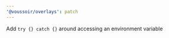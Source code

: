```yaml
---
'@voussoir/overlays': patch
---
```


Add `try {} catch {}` around accessing an environment variable
